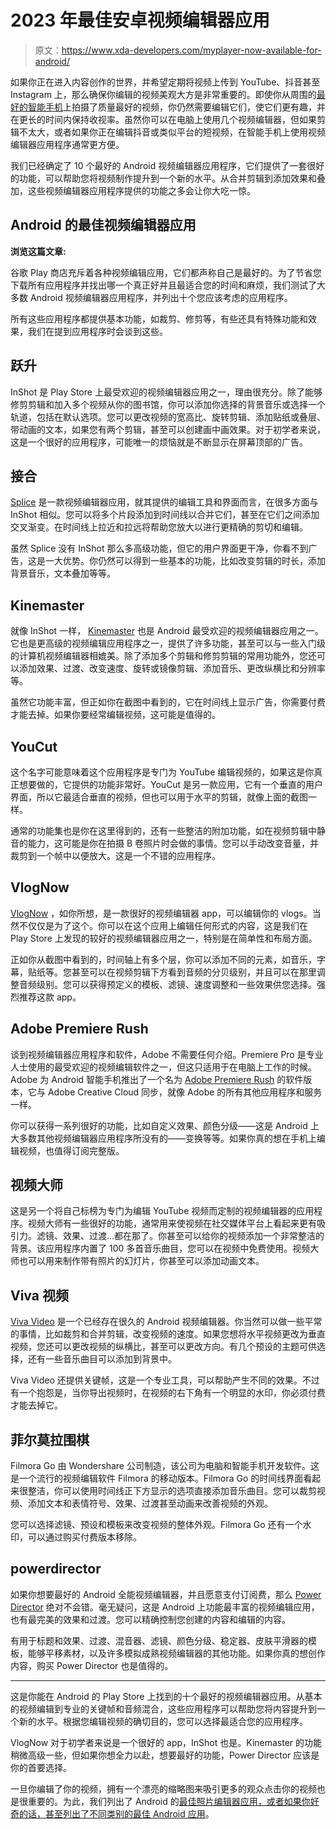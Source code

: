 # 2023 年最佳安卓视频编辑器应用

> 原文：<https://www.xda-developers.com/myplayer-now-available-for-android/>

如果你正在进入内容创作的世界，并希望定期将视频上传到 YouTube、抖音甚至 Instagram 上，那么确保你编辑的视频美观大方是非常重要的。即使你从周围的[最好的智能手机](https://www.xda-developers.com/best-android-phones/)上拍摄了质量最好的视频，你仍然需要编辑它们，使它们更有趣，并在更长的时间内保持收视率。虽然你可以在电脑上使用几个视频编辑器，但如果剪辑不太大，或者如果你正在编辑抖音或类似平台的短视频，在智能手机上使用视频编辑器应用程序通常更方便。

我们已经确定了 10 个最好的 Android 视频编辑器应用程序，它们提供了一套很好的功能，可以帮助您将视频制作提升到一个新的水平。从合并剪辑到添加效果和叠加，这些视频编辑器应用程序提供的功能之多会让你大吃一惊。

## Android 的最佳视频编辑器应用

**浏览这篇文章:**

谷歌 Play 商店充斥着各种视频编辑应用，它们都声称自己是最好的。为了节省您下载所有应用程序并找出哪一个真正好并且最适合您的时间和麻烦，我们测试了大多数 Android 视频编辑器应用程序，并列出十个您应该考虑的应用程序。

所有这些应用程序都提供基本功能，如裁剪、修剪等，有些还具有特殊功能和效果，我们在提到应用程序时会谈到这些。

## 跃升

InShot 是 Play Store 上最受欢迎的视频编辑器应用之一，理由很充分。除了能够修剪剪辑和加入多个视频从你的图书馆，你可以添加你选择的背景音乐或选择一个轨道，包括在默认选项。您可以更改视频的宽高比、旋转剪辑、添加贴纸或叠层、带动画的文本，如果您有两个剪辑，甚至可以创建画中画效果。对于初学者来说，这是一个很好的应用程序，可能唯一的烦恼就是不断显示在屏幕顶部的广告。

## 接合

[Splice](https://play.google.com/store/apps/details?id=com.splice.video.editor) 是一款视频编辑器应用，就其提供的编辑工具和界面而言，在很多方面与 InShot 相似。您可以将多个片段添加到时间线以合并它们，甚至在它们之间添加交叉渐变。在时间线上拉近和拉远将帮助您放大以进行更精确的剪切和编辑。

虽然 Splice 没有 InShot 那么多高级功能，但它的用户界面更干净，你看不到广告，这是一大优势。你仍然可以得到一些基本的功能，比如改变剪辑的时长，添加背景音乐，文本叠加等等。

## Kinemaster

就像 InShot 一样， [Kinemaster](https://play.google.com/store/apps/details?id=com.nexstreaming.app.kinemasterfree) 也是 Android 最受欢迎的视频编辑器应用之一。它也是更高级的视频编辑应用程序之一，提供了许多功能，甚至可以与一些入门级的计算机视频编辑器相媲美。除了添加多个剪辑和修剪剪辑的常用功能外，您还可以添加效果、过渡、改变速度、旋转或镜像剪辑、添加音乐、更改纵横比和分辨率等。

虽然它功能丰富，但正如你在截图中看到的，它在时间线上显示广告，你需要付费才能去掉。如果你要经常编辑视频，这可能是值得的。

## YouCut

这个名字可能意味着这个应用程序是专门为 YouTube 编辑视频的，如果这是你真正想要做的，它提供的功能非常好。YouCut 是另一款应用，它有一个垂直的用户界面，所以它最适合垂直的视频，但也可以用于水平的剪辑，就像上面的截图一样。

通常的功能集也是你在这里得到的，还有一些整洁的附加功能，如在视频剪辑中静音的能力，这可能是你在拍摄 B 卷照片时会做的事情。您可以手动改变音量，并裁剪到一个帧中以便放大。这是一个不错的应用程序。

## VlogNow

[VlogNow](https://play.google.com/store/apps/details?id=com.frontrow.vlog) ，如你所想，是一款很好的视频编辑器 app，可以编辑你的 vlogs。当然不仅仅是为了这个。你可以在这个应用上编辑任何形式的内容，这是我们在 Play Store 上发现的较好的视频编辑器应用之一，特别是在简单性和布局方面。

正如你从截图中看到的，时间轴上有多个层，你可以添加不同的元素，如音乐，字幕，贴纸等。您甚至可以在视频剪辑下方看到音频的分贝级别，并且可以在那里调整音频级别。您可以获得预定义的模板、滤镜、速度调整和一些效果供您选择。强烈推荐这款 app。

## Adobe Premiere Rush

谈到视频编辑器应用程序和软件，Adobe 不需要任何介绍。Premiere Pro 是专业人士使用的最受欢迎的视频编辑软件之一，但这只适用于在电脑上工作的时候。Adobe 为 Android 智能手机推出了一个名为 [Adobe Premiere Rush](https://play.google.com/store/apps/details?id=com.adobe.premiererush.videoeditor) 的软件版本，它与 Adobe Creative Cloud 同步，就像 Adobe 的所有其他应用程序和服务一样。

你可以获得一系列很好的功能，比如自定义效果、颜色分级——这是 Android 上大多数其他视频编辑器应用程序所没有的——变换等等。如果你真的想在手机上编辑视频，也值得订阅完整版。

## 视频大师

这是另一个将自己标榜为专门为编辑 YouTube 视频而定制的视频编辑器的应用程序。视频大师有一些很好的功能，通常用来使视频在社交媒体平台上看起来更有吸引力。滤镜、效果、过渡...都在那了。你甚至可以给你的视频添加一个非常整洁的背景。该应用程序内置了 100 多首音乐曲目，您可以在视频中免费使用。视频大师也可以用来制作带有照片的幻灯片，你甚至可以添加动画文本。

## Viva 视频

[Viva Video](https://play.google.com/store/apps/details?id=com.vivaindia.videoeditor) 是一个已经存在很久的 Android 视频编辑器。你当然可以做一些平常的事情，比如裁剪和合并剪辑，改变视频的速度。如果您想将水平视频更改为垂直视频，您还可以更改视频的纵横比，甚至可以更改方向。有几个预设的主题可供选择，还有一些音乐曲目可以添加到背景中。

Viva Video 还提供关键帧，这是一个专业工具，可以帮助产生不同的效果。不过有一个抱怨是，当你导出视频时，在视频的右下角有一个明显的水印，你必须付费才能去掉它。

## 菲尔莫拉围棋

Filmora Go 由 Wondershare 公司制造，该公司为电脑和智能手机开发软件。这是一个流行的视频编辑软件 Filmora 的移动版本。Filmora Go 的时间线界面看起来很整洁，你可以使用时间线正下方显示的选项直接添加音乐曲目。您可以裁剪视频、添加文本和表情符号、效果、过渡甚至动画来改善视频的外观。

您可以选择滤镜、预设和模板来改变视频的整体外观。Filmora Go 还有一个水印，可以通过购买付费版本移除。

## powerdirector

如果你想要最好的 Android 全能视频编辑器，并且愿意支付订阅费，那么 [Power Director](https://play.google.com/store/apps/details?id=com.cyberlink.powerdirector.DRA140225_01) 绝对不会错。毫无疑问，这是 Android 上功能最丰富的视频编辑应用，也有最完美的效果和过渡。您可以精确控制您创建的内容和编辑的内容。

有用于标题和效果、过渡、混音器、滤镜、颜色分级、稳定器、皮肤平滑器的模板，能够平移素材，以及许多模拟成熟视频编辑器的其他功能。如果你真的想创作内容，购买 Power Director 也是值得的。

* * *

这是你能在 Android 的 Play Store 上找到的十个最好的视频编辑器应用。从基本的视频编辑到专业的关键帧和音频混合，这些应用程序可以帮助您将内容提升到一个新的水平。根据您编辑视频的确切目的，您可以选择最适合您的应用程序。

VlogNow 对于初学者来说是一个很好的 app，InShot 也是。Kinemaster 的功能稍微高级一些，但如果你想全力以赴，想要最好的功能，Power Director 应该是你的首要选择。

一旦你编辑了你的视频，拥有一个漂亮的缩略图来吸引更多的观众点击你的视频也是很重要的。为此，我们列出了 Android 的[最佳照片编辑器应用，或者如果你好奇的话，甚至列出了不同类别的](https://www.xda-developers.com/best-photo-editor-android/)[最佳 Android 应用](https://www.xda-developers.com/best-android-phones/)。